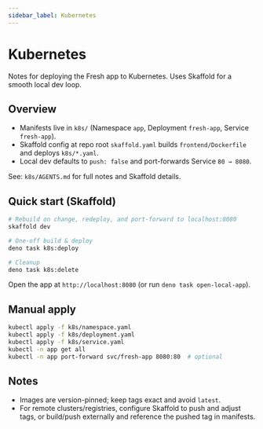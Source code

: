 ```yaml
---
sidebar_label: Kubernetes
---
```


# Kubernetes

Notes for deploying the Fresh app to Kubernetes. Uses Skaffold for a
smooth local dev loop.

## Overview

- Manifests live in `k8s/` (Namespace `app`, Deployment `fresh-app`, Service
  `fresh-app`).
- Skaffold config at repo root `skaffold.yaml` builds `frontend/Dockerfile` and
  deploys `k8s/*.yaml`.
- Local dev defaults to `push: false` and port-forwards Service `80 → 8080`.

See: `k8s/AGENTS.md` for full notes and Skaffold details.

## Quick start (Skaffold)

```bash
# Rebuild on change, redeploy, and port-forward to localhost:8080
skaffold dev

# One-off build & deploy
deno task k8s:deploy

# Cleanup
deno task k8s:delete
```

Open the app at `http://localhost:8080` (or run `deno task open-local-app`).

## Manual apply

```bash
kubectl apply -f k8s/namespace.yaml
kubectl apply -f k8s/deployment.yaml
kubectl apply -f k8s/service.yaml
kubectl -n app get all
kubectl -n app port-forward svc/fresh-app 8080:80  # optional
```

## Notes

- Images are version-pinned; keep tags exact and avoid `latest`.
- For remote clusters/registries, configure Skaffold to push and adjust tags,
  or build/push externally and reference the pushed tag in manifests.

